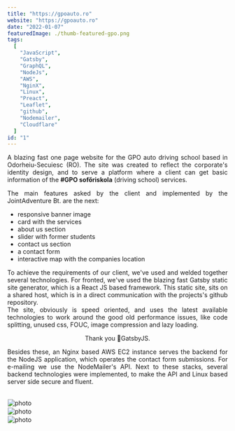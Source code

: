 ```yaml
---
title: "https://gpoauto.ro"
website: "https://gpoauto.ro"
date: "2022-01-07"
featuredImage: ./thumb-featured-gpo.png
tags:
  [
    "JavaScript",
    "Gatsby",
    "GraphQL",
    "NodeJs",
    "AWS",
    "NginX",
    "Linux",
    "Preact",
    "Leaflet",
    "github",
    "Nodemailer",
    "Cloudflare"
  ]
id: "1"
---
```


<style>
  /* underline{}, green bold color{color}, center, justify, image border */
colour{
  color: var(--accent-color);
  display: inline-block;
  font-weight: 700;
}
centered{
  text-align:center;
}
justify{
  text-align:justify;
}
    Img{
      border: solid 1px #fff;
    }
    Img:hover{
      border: solid 2px var(--accent-color);
    }
    
 </style>



<justify>

A blazing fast one page website for the GPO auto driving school based in Odorheiu-Secuiesc (RO). 
The site was created to reflect the corporate's identity design, and to serve a platform where a client can get basic information of 
the **#GPO sofőriskola** (driving school) services.  

The main features asked by the client and implemented by the JointAdventure Bt. are the next:
 * responsive banner image
 * card with the services
 * about us section
 * slider with former students
 * contact us section
 * a contact form
 * interactive map with the companies location  

To achieve the requirements of our client, we've used and welded together several technologies. For fronted, we've used the blazing fast Gatsby static site generator, which is a React JS based framework. 
This static site, sits on a shared host, which is in a direct communication with the projects's github repository.   <br/>
The site, obviously is speed oriented, and uses the latest available technologies to work 
around the good old performance issues, like code splitting, unused css, FOUC, image compression and lazy loading.

<center>Thank you 💜GatsbyJS. <br/> </center>

Besides these, an Nginx based AWS EC2 instance serves the backend for the NodeJS application, which operates the contact form submissions. 
For e-mailing we use the NodeMailer's API.
Next to these stacks, several backend technologies were implemented, to make the API and Linux based server side secure and fluent. 
</justify>
<br />
<br />



![photo](thumb-gpo-1.png)  
![photo](thumb-gpo-2.png)  
![photo](thumb-gpo-3.png)  
